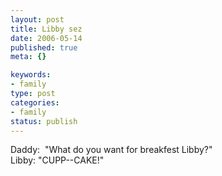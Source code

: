 ```yaml
--- 
layout: post
title: Libby sez
date: 2006-05-14
published: true
meta: {}

keywords: 
- family
type: post
categories: 
- family
status: publish
---
```

<div>Daddy:  "What do you want for breakfest Libby?"</div><div>Libby: "CUPP--CAKE!"</div>
